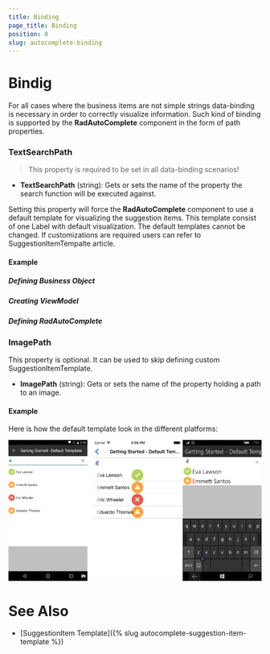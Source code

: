 ```yaml
---
title: Binding
page_title: Binding
position: 0
slug: autocomplete-binding
---
```


# Bindig

For all cases where the business items are not simple strings data-binding is necessary in order to correctly visualize information. Such kind of binding is supported by the **RadAutoComplete** component in the form of path properties.

### TextSearchPath

>This property is required to be set in all data-binding scenarios!

- **TextSearchPath** (string): Gets or sets the name of the property the search function will be executed against.

Setting this property will force the **RadAutoComplete** component to use a default template for visualizing the suggestion items. This template consist of one Label with default visualization. The default templates cannot be changed. If customizations are required users can refer to SuggestionItemTempalte article.

#### Example

##### Defining Business Object

<snippet id='autocomplete-data-binding-business-object'/>

##### Creating ViewModel

<snippet id='autocomplete-viewmodel'/>

##### Defining RadAutoComplete

<snippet id='autocomplete-data-binding-xaml'/>
<snippet id='autocomplete-data-binding-codebehind'/>

### ImagePath

This property is optional. It can be used to skip defining custom SuggestionItemTemplate.

- **ImagePath** (string): Gets or sets the name of the property holding a path to an image.

#### Example

<snippet id='autocomplete-default-suggestion-item-template'/>
<snippet id='autocomplete-data-binding-codebehind'/>

Here is how the default template look in the different platforms:

![Default template](../images/autocomplete-default-template.png "Default template")

# See Also

- [SuggestionItem Template]({% slug  autocomplete-suggestion-item-template %})
